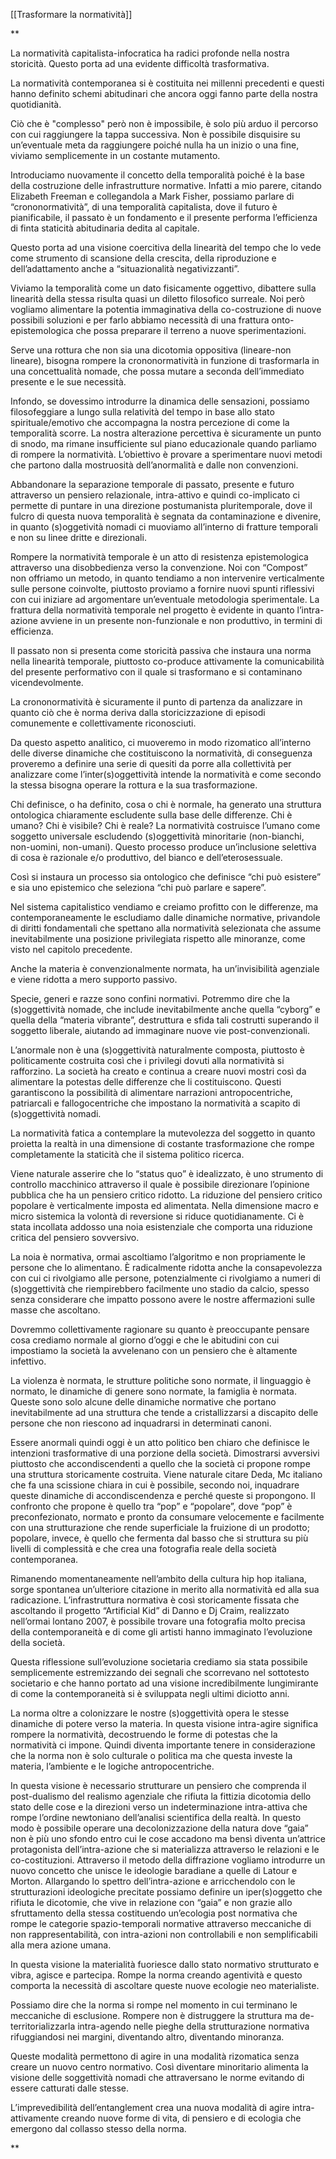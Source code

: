 
[[Trasformare la normatività]] 

**

La normatività capitalista-infocratica ha radici profonde nella nostra storicità. Questo porta ad una evidente difficoltà trasformativa.

La normatività contemporanea si è costituita nei millenni precedenti e questi hanno definito schemi abitudinari che ancora oggi fanno parte della nostra quotidianità.

Ciò che è "complesso" però non è impossibile, è solo più arduo il percorso con cui raggiungere la tappa successiva. Non è possibile disquisire su un’eventuale meta da raggiungere poiché nulla ha un inizio o una fine, viviamo semplicemente in un costante mutamento.

Introduciamo nuovamente il concetto della temporalità poiché è la base della costruzione delle infrastrutture normative. Infatti a mio parere, citando Elizabeth Freeman e collegandola a Mark Fisher, possiamo parlare di “crononormatività”, di una temporalità capitalista, dove il futuro è pianificabile, il passato è un fondamento e il presente performa l’efficienza di finta staticità abitudinaria dedita al capitale.

Questo porta ad una visione coercitiva della linearità del tempo che lo vede come strumento di scansione della crescita, della riproduzione e dell’adattamento anche a “situazionalità negativizzanti”.

Viviamo la temporalità come un dato fisicamente oggettivo, dibattere sulla linearità della stessa risulta quasi un diletto filosofico surreale. Noi però vogliamo alimentare la potentia immaginativa della co-costruzione di nuove possibili soluzioni e per farlo abbiamo necessità di una frattura onto-epistemologica che possa preparare il terreno a nuove sperimentazioni.

Serve una rottura che non sia una dicotomia oppositiva (lineare-non lineare), bisogna rompere la crononormatività in funzione di trasformarla in una concettualità nomade, che possa mutare a seconda dell’immediato presente e le sue necessità.

Infondo, se dovessimo introdurre la dinamica delle sensazioni, possiamo filosofeggiare a lungo sulla relatività del tempo in base allo stato spirituale/emotivo che accompagna la nostra percezione di come la temporalità scorre. La nostra alterazione percettiva è sicuramente un punto di snodo, ma rimane insufficiente sul piano educazionale quando parliamo di rompere la normatività. L’obiettivo è provare a sperimentare nuovi metodi che partono dalla mostruosità dell’anormalità e dalle non convenzioni.

Abbandonare la separazione temporale di passato, presente e futuro attraverso un pensiero relazionale, intra-attivo e quindi co-implicato ci permette di puntare in una direzione postumanista pluritemporale, dove il fulcro di questa nuova temporalità è segnata da contaminazione e divenire, in quanto (s)oggetività nomadi ci muoviamo all’interno di fratture temporali e non su linee dritte e direzionali.

Rompere la normatività temporale è un atto di resistenza epistemologica attraverso una disobbedienza verso la convenzione. Noi con “Compost” non offriamo un metodo, in quanto tendiamo a non intervenire verticalmente sulle persone coinvolte, piuttosto proviamo a fornire nuovi spunti riflessivi con cui iniziare ad argomentare un’eventuale metodologia sperimentale. La frattura della normatività temporale nel progetto è evidente in quanto l’intra-azione avviene in un presente non-funzionale e non produttivo, in termini di efficienza.

Il passato non si presenta come storicità passiva che instaura una norma nella linearità temporale, piuttosto co-produce attivamente la comunicabilità del presente performativo con il quale si trasformano e si contaminano vicendevolmente.

La crononormatività è sicuramente il punto di partenza da analizzare in quanto ciò che è norma deriva dalla storicizzazione di episodi comunemente e collettivamente riconosciuti.

Da questo aspetto analitico, ci muoveremo in modo rizomatico all’interno delle diverse dinamiche che costituiscono la normatività, di conseguenza proveremo a definire una serie di quesiti da porre alla collettività per analizzare come l’inter(s)oggettività intende la normatività e come secondo la stessa bisogna operare la rottura e la sua trasformazione.

Chi definisce, o ha definito, cosa o chi è normale, ha generato una struttura ontologica chiaramente escludente sulla base delle differenze. Chi è umano? Chi è visibile? Chi è reale? La normatività costruisce l’umano come soggetto universale escludendo (s)oggettività minoritarie (non-bianchi, non-uomini, non-umani). Questo processo produce un’inclusione selettiva di cosa è razionale e/o produttivo, del bianco e dell’eterosessuale.

Così si instaura un processo sia ontologico che definisce “chi può esistere” e sia uno epistemico che seleziona “chi può parlare e sapere”.

Nel sistema capitalistico vendiamo e creiamo profitto con le differenze, ma contemporaneamente le escludiamo dalle dinamiche normative, privandole di diritti fondamentali che spettano alla normatività selezionata che assume inevitabilmente una posizione privilegiata rispetto alle minoranze, come visto nel capitolo precedente.

Anche la materia è convenzionalmente normata, ha un’invisibilità agenziale e viene ridotta a mero supporto passivo.

Specie, generi e razze sono confini normativi. Potremmo dire che la (s)oggettività nomade, che include inevitabilmente anche quella “cyborg” e quella della “materia vibrante”, destruttura e sfida tali costrutti superando il soggetto liberale, aiutando ad immaginare nuove vie post-convenzionali.

L’anormale non è una (s)oggettività naturalmente composta, piuttosto è politicamente costruita così che i privilegi dovuti alla normatività si rafforzino. La società ha creato e continua a creare nuovi mostri così da alimentare la potestas delle differenze che li costituiscono. Questi garantiscono la possibilità di alimentare narrazioni antropocentriche, patriarcali e fallogocentriche che impostano la normatività a scapito di (s)oggettività nomadi.

La normatività fatica a contemplare la mutevolezza del soggetto in quanto proietta la realtà in una dimensione di costante trasformazione che rompe completamente la staticità che il sistema politico ricerca.

Viene naturale asserire che lo “status quo” è idealizzato, è uno strumento di controllo macchinico attraverso il quale è possibile direzionare l’opinione pubblica che ha un pensiero critico ridotto. La riduzione del pensiero critico popolare è verticalmente imposta ed alimentata. Nella dimensione macro e micro sistemica la volontà di reversione si riduce quotidianamente. Ci è stata incollata addosso una noia esistenziale che comporta una riduzione critica del pensiero sovversivo.

La noia è normativa, ormai ascoltiamo l’algoritmo e non propriamente le persone che lo alimentano. È radicalmente ridotta anche la consapevolezza con cui ci rivolgiamo alle persone, potenzialmente ci rivolgiamo a numeri di (s)oggettività che riempirebbero facilmente uno stadio da calcio, spesso senza considerare che impatto possono avere le nostre affermazioni sulle masse che ascoltano.

Dovremmo collettivamente ragionare su quanto è preoccupante pensare cosa crediamo normale al giorno d’oggi e che le abitudini con cui impostiamo la società la avvelenano con un pensiero che è altamente infettivo.

La violenza è normata, le strutture politiche sono normate, il linguaggio è normato, le dinamiche di genere sono normate, la famiglia è normata. Queste sono solo alcune delle dinamiche normative che portano inevitabilmente ad una struttura che tende a cristallizzarsi a discapito delle persone che non riescono ad inquadrarsi in determinati canoni.

Essere anormali quindi oggi è un atto politico ben chiaro che definisce le intenzioni trasformative di una porzione della società. Dimostrarsi avversivi piuttosto che accondiscendenti a quello che la società ci propone rompe una struttura storicamente costruita. Viene naturale citare Deda, Mc italiano che fa una scissione chiara in cui è possibile, secondo noi, inquadrare queste dinamiche di accondiscendenza e perché queste si propongono. Il confronto che propone è quello tra “pop” e “popolare”, dove “pop” è preconfezionato, normato e pronto da consumare velocemente e facilmente con una strutturazione che rende superficiale la fruizione di un prodotto; popolare, invece, è quello che fermenta dal basso che si struttura su più livelli di complessità e che crea una fotografia reale della società contemporanea.

Rimanendo momentaneamente nell’ambito della cultura hip hop italiana, sorge spontanea un’ulteriore citazione in merito alla normatività ed alla sua radicazione. L’infrastruttura normativa è così storicamente fissata che ascoltando il progetto “Artificial Kid” di Danno e Dj Craim, realizzato nell’ormai lontano 2007, è possibile trovare una fotografia molto precisa della contemporaneità e di come gli artisti hanno immaginato l’evoluzione della società.

Questa riflessione sull’evoluzione societaria crediamo sia stata possibile semplicemente estremizzando dei segnali che scorrevano nel sottotesto societario e che hanno portato ad una visione incredibilmente lungimirante di come la contemporaneità si è sviluppata negli ultimi diciotto anni.

La norma oltre a colonizzare le nostre (s)oggettività opera le stesse dinamiche di potere verso la materia. In questa visione intra-agire significa rompere la normatività, decostruendo le forme di potestas che la normatività ci impone. Quindi diventa importante tenere in considerazione che la norma non è solo culturale o politica ma che questa investe la materia, l’ambiente e le logiche antropocentriche.

In questa visione è necessario strutturare un pensiero che comprenda il post-dualismo del realismo agenziale che rifiuta la fittizia dicotomia dello stato delle cose e la direzioni verso un indeterminazione intra-attiva che rompe l’ordine newtoniano dell’analisi scientifica della realtà. In questo modo è possibile operare una decolonizzazione della natura dove “gaia” non è più uno sfondo entro cui le cose accadono ma bensì diventa un’attrice protagonista dell’intra-azione che si materializza attraverso le relazioni e le co-costituzioni. Attraverso il metodo della diffrazione vogliamo introdurre un nuovo concetto che unisce le ideologie baradiane a quelle di Latour e Morton. Allargando lo spettro dell’intra-azione e arricchendolo con le strutturazioni ideologiche precitate possiamo definire un iper(s)oggetto che rifiuta le dicotomie, che vive in relazione con “gaia” e non grazie allo sfruttamento della stessa costituendo un’ecologia post normativa che rompe le categorie spazio-temporali normative attraverso meccaniche di non rappresentabilità, con intra-azioni non controllabili e non semplificabili alla mera azione umana.

In questa visione la materialità fuoriesce dallo stato normativo strutturato e vibra, agisce e partecipa. Rompe la norma creando agentività e questo comporta la necessità di ascoltare queste nuove ecologie neo materialiste.

Possiamo dire che la norma si rompe nel momento in cui terminano le meccaniche di esclusione. Rompere non è distruggere la struttura ma de-territorializzarla intra-agendo nelle pieghe della strutturazione normativa rifuggiandosi nei margini, diventando altro, diventando minoranza.

Queste modalità permettono di agire in una modalità rizomatica senza creare un nuovo centro normativo. Così diventare minoritario alimenta la visione delle soggettività nomadi che attraversano le norme evitando di essere catturati dalle stesse.

L’imprevedibilità dell’entanglement crea una nuova modalità di agire intra-attivamente creando nuove forme di vita, di pensiero e di ecologia che emergono dal collasso stesso della norma.

**